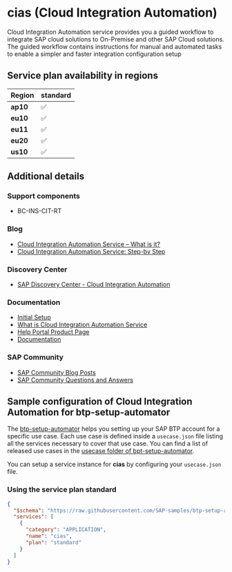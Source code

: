 # cias (Cloud Integration Automation)

Cloud Integration Automation service provides you a guided workflow to integrate SAP cloud solutions to On-Premise and other SAP Cloud solutions. The guided workflow contains instructions for manual and automated tasks to enable a simpler and faster integration configuration setup

## Service plan availability in regions

| Region | standard |
|--------|----------|
|  **ap10** | ✅ |
|  **eu10** | ✅ |
|  **eu11** | ✅ |
|  **eu20** | ✅ |
|  **us10** | ✅ |

## Additional details

### Support components

- BC-INS-CIT-RT

### Blog

- [Cloud Integration Automation Service – What is it?](https://blogs.sap.com/2018/05/28/cloud-integration-automation-service-what-is-it/)
- [Cloud Integration Automation Service: Step-by Step](https://blogs.sap.com/2018/06/08/cloud-integration-automation-service-step-by-step/)

### Discovery Center

- [SAP Discovery Center - Cloud Integration Automation](https://discovery-center.cloud.sap/serviceCatalog/cloud-integration-automation)

### Documentation

- [Initial Setup](https://launchpad.support.sap.com/#/notes/2608492)
- [What is Cloud Integration Automation Service](https://help.sap.com/viewer/edfa11059aca499892c08168fd68d97d/Latest/en-US/35fbf2ab8a844217b3486f85a2bd9ab2.html)
- [Help Portal Product Page](https://help.sap.com/viewer/product/Cloud%20Integration%20Automation%20Service/Latest/en-US)
- [Documentation](https://help.sap.com/viewer/product/Cloud%2520Integration%2520Automation%2520Service/Latest/en-US)

### SAP Community

- [SAP Community Blog Posts](https://community.sap.com/search/?ct=blog&q=Cloud%20Integration%20Automation)
- [SAP Community Questions and Answers](https://community.sap.com/search/?ct=qa&q=Cloud%20Integration%20Automation)

## Sample configuration of **Cloud Integration Automation** for btp-setup-automator

The [btp-setup-automator](https://github.com/SAP-samples/btp-setup-automator) helps you setting up your SAP BTP account for a specific use case. Each use case is defined inside a `usecase.json` file listing all the services necessary to cover that use case. You can find a list of released use cases in the [usecase folder of bpt-setup-automator](https://github.com/SAP-samples/btp-setup-automator/tree/main/usecases).

You can setup a service instance for **cias** by configuring your `usecase.json` file.

### Using the service plan **standard**

```json
{
  "$schema": "https://raw.githubusercontent.com/SAP-samples/btp-setup-automator/main/libs/btpsa-usecase.json",
  "services": [
    {
      "category": "APPLICATION",
      "name": "cias",
      "plan": "standard"
    }
  ]
}
```
